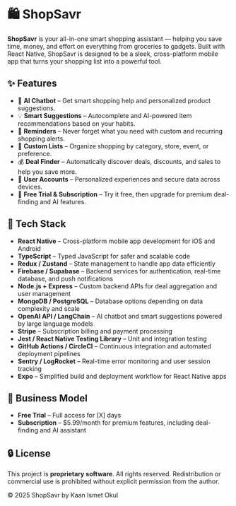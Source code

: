 # 🛍️ ShopSavr

**ShopSavr** is your all-in-one smart shopping assistant — helping you save time, money, and effort on everything from groceries to gadgets. Built with React Native, ShopSavr is designed to be a sleek, cross-platform mobile app that turns your shopping list into a powerful tool.

## ✨ Features

- 🧠 **AI Chatbot** – Get smart shopping help and personalized product suggestions.
- 💡 **Smart Suggestions** – Autocomplete and AI-powered item recommendations based on your habits.
- 🔔 **Reminders** – Never forget what you need with custom and recurring shopping alerts.
- 🛒 **Custom Lists** – Organize shopping by category, store, event, or preference.
- 💰 **Deal Finder** – Automatically discover deals, discounts, and sales to help you save more.
- 🔐 **User Accounts** – Personalized experiences and secure data across devices.
- 🚀 **Free Trial & Subscription** – Try it free, then upgrade for premium deal-finding and AI features.

## 📱 Tech Stack

- **React Native** – Cross-platform mobile app development for iOS and Android
- **TypeScript** – Typed JavaScript for safer and scalable code
- **Redux / Zustand** – State management to handle app data efficiently
- **Firebase / Supabase** – Backend services for authentication, real-time database, and push notifications
- **Node.js + Express** – Custom backend APIs for deal aggregation and user management
- **MongoDB / PostgreSQL** – Database options depending on data complexity and scale
- **OpenAI API / LangChain** – AI chatbot and smart suggestions powered by large language models
- **Stripe** – Subscription billing and payment processing
- **Jest / React Native Testing Library** – Unit and integration testing
- **GitHub Actions / CircleCI** – Continuous integration and automated deployment pipelines
- **Sentry / LogRocket** – Real-time error monitoring and user session tracking
- **Expo** – Simplified build and deployment workflow for React Native apps

## 💼 Business Model

- **Free Trial** – Full access for [X] days
- **Subscription** – $5.99/month for premium features, including deal-finding and AI assistant

## 🔒 License

This project is **proprietary software**. All rights reserved. Redistribution or commercial use is prohibited without explicit permission from the author.

© 2025 ShopSavr by Kaan Ismet Okul
